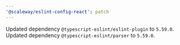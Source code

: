 ```yaml
---
'@scaleway/eslint-config-react': patch
---
```


Updated dependency `@typescript-eslint/eslint-plugin` to `5.59.0`.
Updated dependency `@typescript-eslint/parser` to `5.59.0`.

